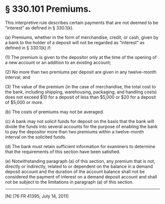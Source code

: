 # § 330.101   Premiums.

This interpretive rule describes certain payments that are not deemed to be “interest” as defined in § 330.1(k).


(a) Premiums, whether in the form of merchandise, credit, or cash, given by a bank to the holder of a deposit will not be regarded as “interest” as defined in § 330.1(k) if:


(1) The premium is given to the depositor only at the time of the opening of a new account or an addition to an existing account;


(2) No more than two premiums per deposit are given in any twelve-month interval; and


(3) The value of the premium (in the case of merchandise, the total cost to the bank, including shipping, warehousing, packaging, and handling costs) does not exceed $10 for a deposit of less than $5,000 or $20 for a deposit of $5,000 or more.


(b) The costs of premiums may not be averaged.


(c) A bank may not solicit funds for deposit on the basis that the bank will divide the funds into several accounts for the purpose of enabling the bank to pay the depositor more than two premiums within a twelve-month interval on the solicited funds.


(d) The bank must retain sufficient information for examiners to determine that the requirements of this section have been satisfied.


(e) Notwithstanding paragraph (a) of this section, any premium that is not, directly or indirectly, related to or dependent on the balance in a demand deposit account and the duration of the account balance shall not be considered the payment of interest on a demand deposit account and shall not be subject to the limitations in paragraph (a) of this section.



---

[N] [76 FR 41395, July 14, 2011]




